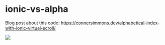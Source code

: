 # ionic-vs-alpha

Blog post about this code: https://connersimmons.dev/alphabetical-index-with-ionic-virtual-scroll/

<a href="https://www.loom.com/share/87084a976bfc42bb8520389b7ec023e9"><img style="max-width:300px;" src="https://cdn.loom.com/sessions/thumbnails/87084a976bfc42bb8520389b7ec023e9-with-play.gif"> </a>

